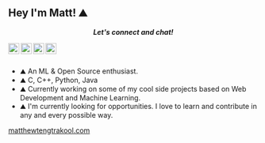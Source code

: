 ## Hey I'm Matt! ⛰️ 

<p align="center">
  <i><b>Let's connect and chat!</b></i>

  <p align="center">
    <a href="https://medium.com/@matt.tengtrakool">
  <img align="left" alt="Matt's Medium" width="22px" src="https://cdn.jsdelivr.net/npm/simple-icons@v3/icons/medium.svg" />
</a>
<a href="https://www.linkedin.com/in/matt-tengtrakool/">
  <img align="left" alt="Matt's Linkedin" width="22px" src="https://cdn.jsdelivr.net/npm/simple-icons@v3/icons/linkedin.svg" />
</a>
<a href="https://twitter.com/MattTtkool">
  <img align="left" alt="Matt's Twitter" width="22px" src="https://cdn.jsdelivr.net/npm/simple-icons@v3/icons/twitter.svg" />
</a>
<a href="https://github.com/MattTengtrakool">
  <img align="left" alt="Matt's Github" width="22px" src="https://cdn.jsdelivr.net/npm/simple-icons@v3/icons/github.svg" />
</a>

  </p>
    
</p>



<br />
<br />

- ⛰️ An ML & Open Source enthusiast.<br />
- ⛰️ C, C++, Python, Java <br />
- ⛰️ Currently working on some of my cool side projects based on Web Development and Machine Learning.<br />
- ⛰️ I'm currently looking for opportunities. I love to learn and contribute in any and every possible way.<br />

<a href="matthewtengtrakool.com">
  matthewtengtrakool.com
</a>

